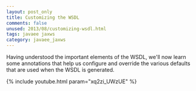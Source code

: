 ```yaml
---           
layout: post_only
title: Customizing the WSDL
comments: false
unused: 2013/08/customizing-wsdl.html
tags: javaee jaxws
category: javaee_jaxws
---
```


Having understood the important elements of the WSDL, we'll now learn some annotations that help us configure and override the various defaults that are used when the WSDL is generated. 

{% include youtube.html param="xq2zi_UWzUE" %}